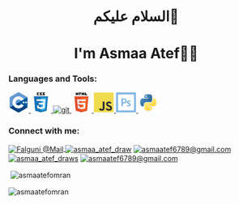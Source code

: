 <h1 align="center">السلام عليكم🤍 </h1>
<h1 align="center">     I'm Asmaa Atef👋🏻</h1>


<h3 align="left">Languages and Tools:</h3>
<p align="left"> <a href="https://www.w3schools.com/cpp/" target="_blank" rel="noreferrer"> <img src="https://raw.githubusercontent.com/devicons/devicon/master/icons/cplusplus/cplusplus-original.svg" alt="cplusplus" width="40" height="40"/> </a> <a href="https://www.w3schools.com/css/" target="_blank" rel="noreferrer"> <img src="https://raw.githubusercontent.com/devicons/devicon/master/icons/css3/css3-original-wordmark.svg" alt="css3" width="40" height="40"/> </a> <a href="https://git-scm.com/" target="_blank" rel="noreferrer"> <img src="https://www.vectorlogo.zone/logos/git-scm/git-scm-icon.svg" alt="git" width="40" height="40"/> </a> <a href="https://www.w3.org/html/" target="_blank" rel="noreferrer"> <img src="https://raw.githubusercontent.com/devicons/devicon/master/icons/html5/html5-original-wordmark.svg" alt="html5" width="40" height="40"/> </a> <a href="https://developer.mozilla.org/en-US/docs/Web/JavaScript" target="_blank" rel="noreferrer"> <img src="https://raw.githubusercontent.com/devicons/devicon/master/icons/javascript/javascript-original.svg" alt="javascript" width="40" height="40"/> </a> <a href="https://www.photoshop.com/en" target="_blank" rel="noreferrer"> <img src="https://raw.githubusercontent.com/devicons/devicon/master/icons/photoshop/photoshop-line.svg" alt="photoshop" width="40" height="40"/> </a> <a href="https://www.python.org" target="_blank" rel="noreferrer"> <img src="https://raw.githubusercontent.com/devicons/devicon/master/icons/python/python-original.svg" alt="python" width="40" height="40"/> </a> </p>

<h3 align="left">Connect with me:</h3>
<p align="left">
<a href="mailto:asmaatef6789@gmail.com">
  <img align="center" alt="Falguni @Mail" height="30" src="https://upload.wikimedia.org/wikipedia/commons/7/7e/Gmail_icon_%282020%29.svg" />
<a href="https://twitter.com/asmaa_atef_draw" target="blank"><img align="center" src="https://raw.githubusercontent.com/rahuldkjain/github-profile-readme-generator/master/src/images/icons/Social/twitter.svg" alt="asmaa_atef_draw" height="40" width="40" /></a>
<a href="https://linkedin.com/in/asmaatef6789@gmail.com" target="blank"><img align="center" src="https://raw.githubusercontent.com/rahuldkjain/github-profile-readme-generator/master/src/images/icons/Social/linked-in-alt.svg" alt="asmaatef6789@gmail.com" height="40" width="40" /></a>
<a href="https://instagram.com/asmaa_atef_draws" target="blank"><img align="center" src="https://raw.githubusercontent.com/rahuldkjain/github-profile-readme-generator/master/src/images/icons/Social/instagram.svg" alt="asmaa_atef_draws" height="40" width="40" /></a>
<a href="https://codeforces.com/profile/asmaatef6789@gmail.com" target="blank"><img align="center" src="https://raw.githubusercontent.com/rahuldkjain/github-profile-readme-generator/master/src/images/icons/Social/codeforces.svg" alt="asmaatef6789@gmail.com" height="40" width="40" /></a>
</p>
<p>&nbsp;<img align="center" src="https://github-readme-stats.vercel.app/api?username=asmaatefomran&show_icons=true&locale=en" alt="asmaatefomran" /></p>

<p><img align="center" src="https://github-readme-streak-stats.herokuapp.com/?user=asmaatefomran&" alt="asmaatefomran" /></p>
